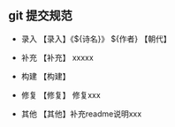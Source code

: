 

## git 提交规范

- 录入 【录入】《${诗名}》 ${作者} 【朝代】

- 补充 【补充】 xxxxx

- 构建 【构建】

- 修复 【修复】 修复xxx

- 其他 【其他】补充readme说明xxx 